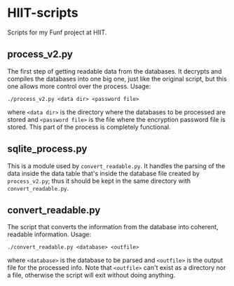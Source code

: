 # HIIT-scripts
Scripts for my Funf project at HIIT.

## process_v2.py

The first step of getting readable data from the databases. It decrypts and compiles the databases into one big one, just like the original script, but this one allows more control over the process. Usage:

```
./process_v2.py <data dir> <password file>
```

where ```<data dir>``` is the directory where the databases to be processed are stored and ```<password file>``` is the file where the encryption password file is stored. This part of the process is completely functional.

## sqlite_process.py

This is a module used by ```convert_readable.py```. It handles the parsing of the data inside the data table that's inside the database file created by ```process_v2.py```; thus it should be kept in the same directory with ```convert_readable.py```.

## convert_readable.py

The script that converts the information from the database into coherent, readable information. Usage:

```
./convert_readable.py <database> <outfile>
```

where ```<database>``` is the database to be parsed and ```<outfile>``` is the output file for the processed info. Note that ```<outfile>``` can't exist as a directory nor a file, otherwise the script will exit without doing anything.
